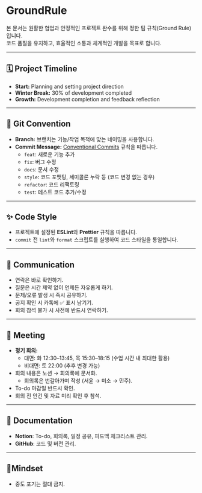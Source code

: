 # GroundRule

본 문서는 원활한 협업과 안정적인 프로젝트 완수를 위해 정한 팀 규칙(Ground Rule)입니다.  
코드 품질을 유지하고, 효율적인 소통과 체계적인 개발을 목표로 합니다. 

---

## 🗓️ Project Timeline  

- **Start:** Planning and setting project direction  
- **Winter Break:** 30% of development completed  
- **Growth:** Development completion and feedback reflection

---

## 👾 Git Convention

-   **Branch:** 브랜치는 기능/작업 목적에 맞는 네이밍을 사용합니다.
-   **Commit Message:** [Conventional Commits](https://www.conventionalcommits.org/ko/v1.0.0/) 규칙을 따릅니다.
    -   `feat`: 새로운 기능 추가
    -   `fix`: 버그 수정
    -   `docs`: 문서 수정
    -   `style`: 코드 포맷팅, 세미콜론 누락 등 (코드 변경 없는 경우)
    -   `refactor`: 코드 리팩토링
    -   `test`: 테스트 코드 추가/수정

---

## ✨ Code Style

-   프로젝트에 설정된 **ESLint**와 **Prettier** 규칙을 따릅니다.
-   `commit` 전 `lint`와 `format` 스크립트를 실행하여 코드 스타일을 통일합니다.

---

## 💬 Communication  

- 연락은 바로 확인하기.  
- 질문은 시간 제약 없이 언제든 자유롭게 하기.  
- 문제/오류 발생 시 즉시 공유하기.  
- 공지 확인 시 카톡에 ✅ 표시 남기기.  
- 회의 참석 불가 시 사전에 반드시 연락하기.  

---

## 👤 Meeting  

- **정기 회의:**  
  - 대면: 화 12:30–13:45, 목 15:30–18:15 (수업 시간 내 최대한 활용)  
  - 비대면: 토 22:00 (추후 변경 가능)  
- 회의 내용은 노션 → 회의록에 문서화.  
  - 회의록은 번갈아가며 작성 (서윤 → 미소 → 민주).  
- To-do 마감일 반드시 확인.  
- 회의 전 안건 및 자료 미리 확인 후 참석.  

---

## 📄 Documentation  

- **Notion**: To-do, 회의록, 일정 공유, 피드백 체크리스트 관리.  
- **GitHub**: 코드 및 버전 관리.  

---

## 💭Mindset  

- 중도 포기는 절대 금지.  
